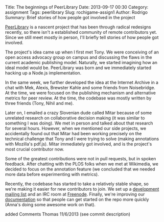 Title: The beginnings of PeerLibrary
Date: 2013-09-17 00:30
Category: assignment
Tags: peerlibrary
Slug: rochigame-assign1
Author: Rodrigo
Summary: Brief stories of how people got involved in the project

[PeerLibrary](http://peerlibrary.org) is a nascent project that has been through radical redesigns recently, so there isn't a established community of remote contributors yet. Since we still meet mostly in person, I'll briefly tell stories of how people got involved.

The project's idea came up when I first met Tony. We were conceiving of an open access advocacy group on campus and discussing the flaws in the current academic publishing model. Naturally, we started imagining how an ideal model would be. PeerLibrary was born and we immediately started hacking up a Node.js implementation.

In the same week, we further developed the idea at the Internet Archive in a chat with Mek, Alexis, Brewster Kahle and some friends from Noisebridge. At the time, we were focused on the publishing mechanism and alternative metrics for peer review. At the time, the codebase was mostly written by three friends (Tony, Nihil and me).

Later on, I emailed a crazy Slovenian dude called Mitar because of some unrelated research on collaborative decision making (it was similar to something I was doing). We met in person and talked about that research for several hours. However, when we mentioned our side projects, we accidentally found out that Mitar had been working precisely on the technical challenge that Tony and I were trying to solve (making annotations with Mozilla's pdf.js). Mitar immediately got involved, and is the project's most crucial contributor now.

Some of the greatest contributions were not in pull requests, but in spoken feedback. After chatting with the PLOS folks when we met at Wikimedia, we decided to focus on the annotation feature (we concluded that we needed more data before experimenting with metrics).

Recently, the codebase has started to take a relatively stable shape, so we're making it easier for new contributors to join. We set up a [development mailing list](http://lists.peerlibrary.org/lists/info/dev) and an IRC room at [Freenode](http://freenode.net/). Finally, we're improving our [documentation](https://github.com/peerlibrary/peerlibrary/blob/master/README.md) so that people can get started on the repo more quickly (Anna's doing some awesome work on that).


added Comments Thomas 11/6/2013 (see commit description)
